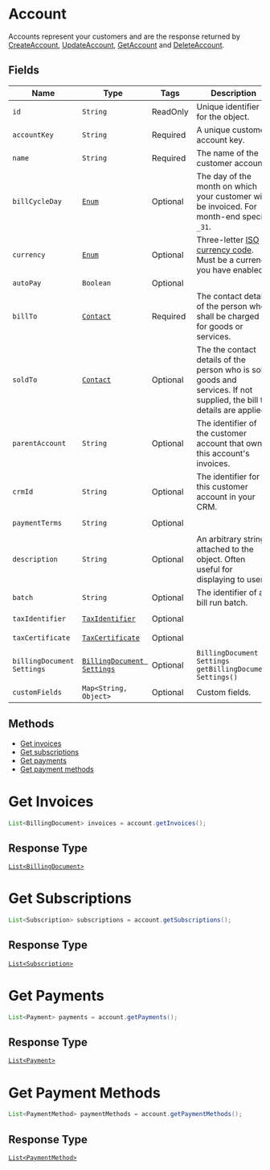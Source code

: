 
# Account

Accounts represent your customers and are the response returned by [CreateAccount](/doc/account-api.md#create-account), [UpdateAccount](/doc/account-api.md#update-account), [GetAccount](/doc/account-api.md#get-account) and [DeleteAccount](/doc/account-api.md#delete-account).


## Fields

| Name | Type | Tags | Description | Getter |
|  --- | --- | --- | --- | --- |
| `id` | `String` | ReadOnly | Unique identifier for the object. | `String getId()` |
| `accountKey` | `String` | Required | A unique customer account key. | `String getAccountKey()`
| `name` | `String` | Required | The name of the customer account. | `String getName()`
| `billCycleDay` | [`Enum`](/doc/models/bill-cycle-day.md) | Optional | The day of the month on which your customer will be invoiced. For month-end specify `_31`. | `String getBillCycleDay()`
| `currency` | [`Enum`](/doc/models/currency.md) | Optional | Three-letter [ISO currency code](https://www.iso.org/iso-4217-currency-codes.html). Must be a currency you have enabled. | `String getCurrency()` |
| `autoPay` | `Boolean` | Optional | | `String getAutoPay()` |
| `billTo` | [`Contact`](/doc/models/contact.md) | Required | The contact details of the person who shall be charged for goods or services. | `Contact getBillTo()` |
| `soldTo` | [`Contact`](/doc/models/contact.md) | Optional | The the contact details of the person who is sold goods and services. If not supplied, the bill to details are applied.  | `Contact getSoldTo()` |
| `parentAccount` | `String` | Optional | The identifier of the customer account that owns this account's invoices. | `String getParentAccount()` |
| `crmId` | `String` | Optional | The identifier for this customer account in your CRM. | `String getCrmId()` |
| `paymentTerms` | `String` | Optional |  | `String getPaymentTerms()` |
| `description` | `String` | Optional | An arbitrary string attached to the object. Often useful for displaying to users. | `String getDescription()` |
| `batch` | `String` | Optional | The identifier of a bill run batch. | `String getBatch()` |
| `taxIdentifier` | [`TaxIdentifier`](/doc/models/tax-identifier.md) | Optional || `TaxIdentifier getTaxIdentifier()` |
| `taxCertificate` | [`TaxCertificate`](/doc/models/tax-certificate.md) | Optional || `TaxCertificate getTaxCertificate()` |
| `billingDocument Settings` | [`BillingDocument Settings`](/doc/models/billing-document-settings.md) | Optional | `BillingDocument Settings getBillingDocument Settings()` |
| `customFields` | `Map<String, Object>` | Optional | Custom fields. | `Map<String, Object> getCustomFields()`|

## Methods

* [Get invoices](/doc/models/account.md#get-invoices)
* [Get subscriptions](/doc/models/account.md#get-subscriptions)
* [Get payments](/doc/models/account.md#get-payments)
* [Get payment methods](/doc/models/account.md#get-payment-methods)


# Get Invoices

```java
List<BillingDocument> invoices = account.getInvoices();
```

## Response Type

[`List<BillingDocument>`](/doc/models/billing-document.md)


# Get Subscriptions

```java
List<Subscription> subscriptions = account.getSubscriptions();
```

## Response Type

[`List<Subscription>`](/doc/models/subscription.md)


# Get Payments

```java
List<Payment> payments = account.getPayments();
```

## Response Type

[`List<Payment>`](/doc/models/payment.md)


# Get Payment Methods

```java
List<PaymentMethod> paymentMethods = account.getPaymentMethods();
```

## Response Type

[`List<PaymentMethod>`](/doc/models/payment-method.md)
